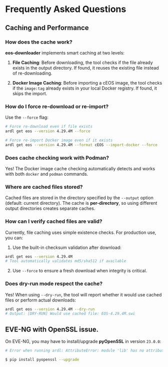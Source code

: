 # Frequently Asked Questions

## Caching and Performance

### How does the cache work?

**eos-downloader** implements smart caching at two levels:

1. **File Caching**: Before downloading, the tool checks if the file already exists in the output directory. If found, it reuses the existing file instead of re-downloading.

2. **Docker Image Caching**: Before importing a cEOS image, the tool checks if the `image:tag` already exists in your local Docker registry. If found, it skips the import.

### How do I force re-download or re-import?

Use the `--force` flag:

```bash
# Force re-download even if file exists
ardl get eos --version 4.29.4M --force

# Force re-import Docker image even if it exists
ardl get eos --version 4.29.4M --format cEOS --import-docker --force
```

### Does cache checking work with Podman?

Yes! The Docker image cache checking automatically detects and works with both `docker` and `podman` commands.

### Where are cached files stored?

Cached files are stored in the directory specified by the `--output` option (default: current directory). The cache is **per-directory**, so using different output directories creates separate caches.

### How can I verify cached files are valid?

Currently, file caching uses simple existence checks. For production use, you can:

1. Use the built-in checksum validation after download:
```bash
ardl get eos --version 4.29.4M
# Tool automatically validates md5/sha512 if available
```

2. Use `--force` to ensure a fresh download when integrity is critical.

### Does dry-run mode respect the cache?

Yes! When using `--dry-run`, the tool will report whether it would use cached files or perform actual downloads:

```bash
ardl get eos --version 4.29.4M --dry-run
# Output: [DRY-RUN] Would use cached file: EOS-4.29.4M.swi
```

## EVE-NG with OpenSSL issue.

On EVE-NG, you may have to install/upgrade __pyOpenSSL__ in version `23.0.0`:

```bash
# Error when running ardl: AttributeError: module 'lib' has no attribute 'X509_V_FLAG_CB_ISSUER_CHECK'

$ pip install pyopenssl --upgrade
```
